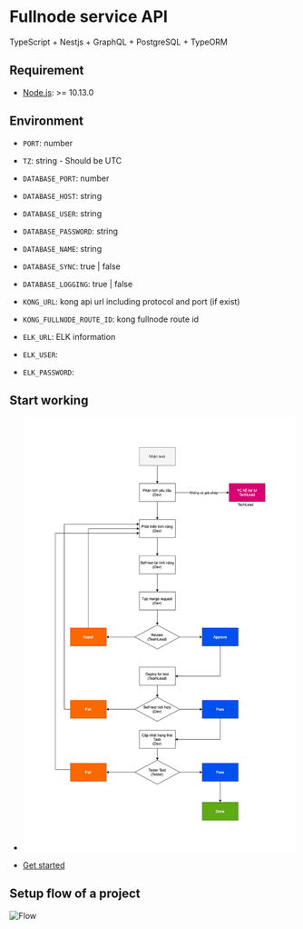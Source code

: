 # Fullnode service API

TypeScript + Nestjs + GraphQL + PostgreSQL + TypeORM

## Requirement

- [Node.js](https://nodejs.org/): >= 10.13.0

## Environment

- `PORT`: number
- `TZ`: string - Should be UTC
- `DATABASE_PORT`: number
- `DATABASE_HOST`: string
- `DATABASE_USER`: string
- `DATABASE_PASSWORD`: string
- `DATABASE_NAME`: string
- `DATABASE_SYNC`: true | false
- `DATABASE_LOGGING`: true | false

- `KONG_URL`: kong api url including protocol and port (if exist)
- `KONG_FULLNODE_ROUTE_ID`: kong fullnode route id

- `ELK_URL`: ELK information
- `ELK_USER`:
- `ELK_PASSWORD`:

## Start working

- ![Working Process](/docs/working-process.png 'Working Process')

- [Get started](/docs/getting-started.md)

## Setup flow of a project

![Flow](https://git.appota.com/chainverse/chainverse-fullnode-services/server-api/-/tree/master/src/src/public/flow.png)
